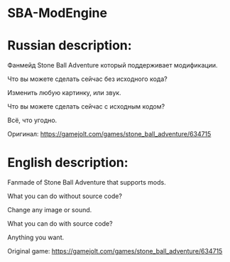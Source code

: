 # SBA-ModEngine

# Russian description:
Фанмейд Stone Ball Adventure который поддерживает модификации.

Что вы можете сделать сейчас без исходного кода?

Изменить любую картинку, или звук.

Что вы можете сделать сейчас с исходным кодом?

Всё, что угодно.

Оригинал: https://gamejolt.com/games/stone_ball_adventure/634715

# English description:
Fanmade of Stone Ball Adventure that supports mods.

What you can do without source code?

Change any image or sound.

What you can do with source code?

Anything you want.

Original game: https://gamejolt.com/games/stone_ball_adventure/634715